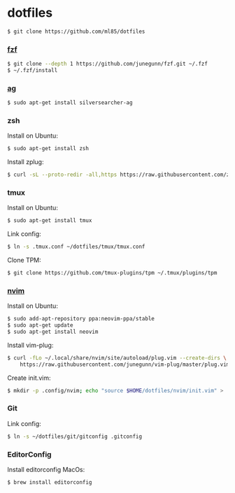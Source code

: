 # dotfiles

```sh
$ git clone https://github.com/ml85/dotfiles
```
### [fzf](https://github.com/junegunn/fzf)

```sh
$ git clone --depth 1 https://github.com/junegunn/fzf.git ~/.fzf
$ ~/.fzf/install
```

### [ag](https://github.com/ggreer/the_silver_searcher)

```sh
$ sudo apt-get install silversearcher-ag
```

### zsh

Install on Ubuntu:

```sh
$ sudo apt-get install zsh
```

Install zplug: 

```sh
$ curl -sL --proto-redir -all,https https://raw.githubusercontent.com/zplug/installer/master/installer.zsh | zsh
```

### tmux

Install on Ubuntu:

```sh
$ sudo apt-get install tmux
```

Link config:

```sh
$ ln -s .tmux.conf ~/dotfiles/tmux/tmux.conf
```

Clone TPM:

```sh
$ git clone https://github.com/tmux-plugins/tpm ~/.tmux/plugins/tpm
```

### [nvim](https://github.com/neovim/neovim)

Install on Ubuntu:

```sh
$ sudo add-apt-repository ppa:neovim-ppa/stable
$ sudo apt-get update
$ sudo apt-get install neovim
```

Install vim-plug:

```sh
$ curl -fLo ~/.local/share/nvim/site/autoload/plug.vim --create-dirs \
    https://raw.githubusercontent.com/junegunn/vim-plug/master/plug.vim
```

Create init.vim:

```sh
$ mkdir -p .config/nvim; echo "source $HOME/dotfiles/nvim/init.vim" > .config/nvim/init.vim;
```

### Git

Link config:

```sh
$ ln -s ~/dotfiles/git/gitconfig .gitconfig
```

### EditorConfig

Install editorconfig MacOs:

```sh
$ brew install editorconfig
```
